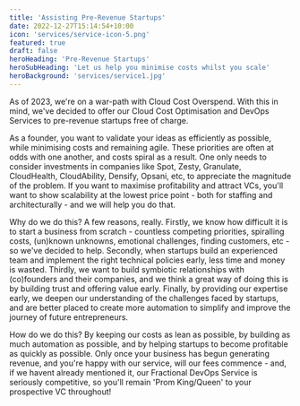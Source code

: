 ```yaml
---
title: 'Assisting Pre-Revenue Startups'
date: 2022-12-27T15:14:54+10:00
icon: 'services/service-icon-5.png'
featured: true
draft: false
heroHeading: 'Pre-Revenue Startups'
heroSubHeading: 'Let us help you minimise costs whilst you scale'
heroBackground: 'services/service1.jpg'
---
```


As of 2023, we're on a war-path with Cloud Cost Overspend. With this in mind, we've decided to offer our Cloud Cost Optimisation and DevOps Services to pre-revenue startups free of charge.

As a founder, you want to validate your ideas as efficiently as possible, while minimising costs and remaining agile. These priorities are often at odds with one another, and costs spiral as
a result. One only needs to consider investments in companies like Spot, Zesty, Granulate, CloudHealth, CloudAbility, Densify, Opsani, etc, to appreciate the magnitude of the problem.
If you want to maximise profitability and attract VCs, you'll want to show scalability at the lowest price point - both for staffing and architecturally - and we will help you do that.

Why do we do this? A few reasons, really. Firstly, we know how difficult it is to start a business from scratch - countless competing priorities, spiralling costs, (un)known
unknowns, emotional challenges, finding customers, etc - so we've decided to help. Secondly, when startups build an experienced team and implement the right technical policies early, 
less time and money is wasted. Thirdly, we want to build symbiotic relationships with (co)founders and their companies, and we think a great way of doing this is by building trust and
offering value early. Finally, by providing our expertise early, we deepen our understanding of the challenges faced by startups, and are better placed to create more automation to
simplify and improve the journey of future entrepreneurs.

How do we do this? By keeping our costs as lean as possible, by building as much automation as possible, and by helping startups to become profitable as quickly as possible. Only once your
business has begun generating revenue, and you're happy with our service, will our fees commence - and, if we havent already mentioned it, our Fractional DevOps Service is seriously
competitive, so you'll remain 'Prom King/Queen' to your prospective VC throughout!
